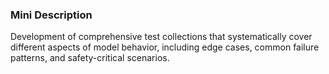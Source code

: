 ### Mini Description

Development of comprehensive test collections that systematically cover different aspects of model behavior, including edge cases, common failure patterns, and safety-critical scenarios.
